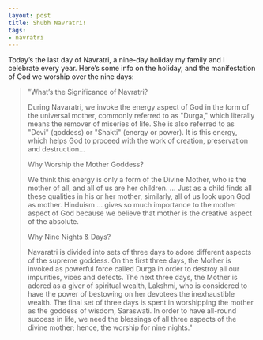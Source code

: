 ```yaml
---
layout: post
title: Shubh Navratri!
tags:
- navratri
---
```

Today’s the last day of Navratri, a nine-day holiday my family and I celebrate every year. Here’s some info on the holiday, and the manifestation of God we worship over the nine days:

> 
> "What’s the Significance of Navratri?
> 
> During Navaratri, we invoke the energy aspect of God in the form of the universal mother, commonly referred to as "Durga," which literally means the remover of miseries of life. She is also referred to as "Devi" (goddess) or "Shakti" (energy or power). It is this energy, which helps God to proceed with the work of creation, preservation and destruction…
> 
> Why Worship the Mother Goddess?
> 
> We think this energy is only a form of the Divine Mother, who is the mother of all, and all of us are her children. ... Just as a child finds all these qualities in his or her mother, similarly, all of us look upon God as mother. Hinduism … gives so much importance to the mother aspect of God because we believe that mother is the creative aspect of the absolute.
> 
> Why Nine Nights & Days?
> 
> Navaratri is divided into sets of three days to adore different aspects of the supreme goddess. On the first three days, the Mother is invoked as powerful force called Durga in order to destroy all our impurities, vices and defects. The next three days, the Mother is adored as a giver of spiritual wealth, Lakshmi, who is considered to have the power of bestowing on her devotees the inexhaustible wealth. The final set of three days is spent in worshipping the mother as the goddess of wisdom, Saraswati. In order to have all-round success in life, we need the blessings of all three aspects of the divine mother; hence, the worship for nine nights."
> 
